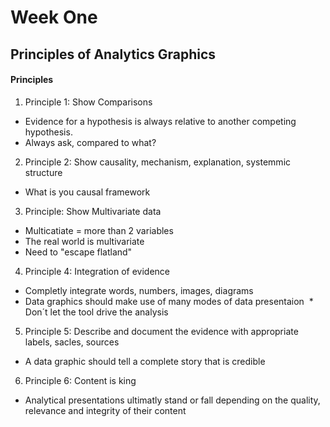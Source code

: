 # Week One

## Principles of Analytics Graphics


#### Principles
1. Principle 1: Show Comparisons
  * Evidence for a hypothesis is always relative to another competing hypothesis.
  * Always ask, compared to what?
2. Principle 2: Show causality, mechanism, explanation, systemmic structure
  * What is you causal framework
3. Principle: Show Multivariate data
  * Multicatiate = more than 2 variables
  * The real world is multivariate
  * Need to "escape flatland"
4. Principle 4: Integration of evidence
  * Completly integrate words, numbers, images, diagrams
  * Data graphics should make use of many modes of data presentaion
  * Don´t let the tool drive the analysis
5. Principle 5: Describe and document the evidence with appropriate labels, sacles, sources
  * A data graphic should tell a complete story that is credible
6. Principle 6: Content is king
  * Analytical presentations ultimatly stand or fall depending on the quality, relevance and integrity of their content
  
  
